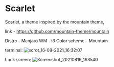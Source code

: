 # Scarlet
Scarlet, a theme inspired by the mountain theme, 

link - https://github.com/mountain-theme/mountain

Distro - Manjaro
WM - i3
Color scheme - Mountain

terminal: 
![scrot_16-08-2021_16:32:07](https://user-images.githubusercontent.com/86827112/129668657-12e6bb1d-0fe3-4aec-a30d-657e313d9831.png)

Lock screen:
![Screenshot_20210816_163540](https://user-images.githubusercontent.com/86827112/129668698-ee8f989d-3b91-4e45-b7c8-8a26fc637127.png)

